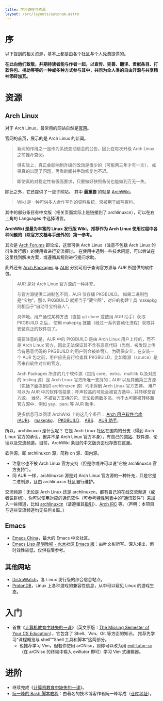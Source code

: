```yaml
---
title: 学习路径与资源
layout: /src/layouts/autonum.astro
---
```


# 序

以下提到的相关资源，基本上都是由各个社区与个人免费提供的。

**在此向他们致敬，并期待读者能与作者一起，以宣传、完善、翻译、贡献条目、打软件包、捐助等等的一种或多种方式参与其中，共同为全人类的自由开源与共享精神添砖加瓦。**


# 资源


## Arch Linux

对于 Arch Linux，最常用的网站自然是[官网](https://archlinux.org)。

官网的首页，展示的是 Arch Linux 的新闻。

> 新闻的作用之一是作为系统变动信息的公告，因此在每次升级 Arch Linux 之前推荐查阅。
> 
> 但实际上，真正会影响到升级的改动是很少的（可能两三年才有一次），
> 如果真的出现了问题，再看新闻并手动修复也不迟。
> 
> 即使真的对稳定性有很高要求，只要做好快照备份也能做到万无一失。

除此之外，它还提供了一些子网站。
其中 **最重要** 的就是 [ArchWiki](https://wiki.archlinux.org)。

> Wiki 是一种可供多人合作写作的资料系统，常被用于编写百科。

其中的部分条目有中文版（相关页面实际上是链接到了 archlinuxcn），可以在右上角的 Languages 中选择语言。

**ArchWiki 是最为丰富的 Linux 发行版 Wiki，推荐作为 Arch Linux 使用过程中各种问题的（除官方文档与手册外的）第一参考。**

其次是 [Arch Forums](https://bbs.archlinux.org) 即论坛，这里可供 Arch Linux（注意不包括 Arch Linux 的衍生发行版）的使用者进行交流探讨。
在使用中遇到一些技术问题，可以尝试在这里找到解决方案，或遵循其规则进行提问求助。

此外还有 [Arch Packages](https://archlinux.org/packages) 与 [AUR](https://aur.archlinux.org) 分别可用于查询官方源与 AUR 所提供的软件包。

> AUR 是对 Arch Linux 官方源的一种补充。
> 
> 与官方源提供二进制包不同，AUR 仅存储 PKGBUILD。
> 如果二进制包是“宝物”，那么 PKGBUILD 就相当于“藏宝图”，对应的构建工具 makepkg 则相当于“自动寻宝机器人”。
> 
> 具体地，用户通过某种方法（直接 git clone 或使用 AUR 助手）获取 PKGBUILD 之后，
> 使用 makepkg 就能（经过一系列自动化流程）获取并安装真正的软件包了。
> 
> 需要注意的是，AUR 中的 PKGBUILD 是由 Arch Linux 用户上传的，而不是 Arch Linux 官方，因此无法保证其不含有恶意代码（当然，被发现上传含有恶意代码的 PKGBUILD 的用户则会被处罚）。
> 为确保安全，在安装一个 AUR 包之前，用户应先自行检查其 PKGBUILD，比如看源（source）是否来自软件对应的官方。
> 
> Arch Packages 所含的几个软件源（包括 core、extra、multilib 以及对应的 testing 源）是 Arch Linux 官方所唯一支持的；AUR 以及其他第三方源（包括下面提到的 archlinuxcn 源）均未得到 Arch Linux 官方支持。
> 用户可以为 AUR 中的软件包投票；呼声较高的可能会被官方选中，并转移至官方源。
> 当然，不被官方支持的包，无论投票数多高，也不太可能被转移至官方源中，例如 yay、paru 等 AUR 助手。
> 
> 更多信息可以阅读 ArchWiki 上的这几个条目：
> [Arch 用户软件仓库 (AUR)](https://wiki.archlinuxcn.org/wiki/Arch_User_Repository)、
> [makepkg](https://wiki.archlinuxcn.org/wiki/Makepkg)、
> [PKGBUILD](https://wiki.archlinuxcn.org/wiki/PKGBUILD)、
> [ABS](https://wiki.archlinuxcn.org/wiki/Arch_Build_System)、
> [AUR 助手](https://wiki.archlinuxcn.org/wiki/AUR_helpers)。

所以，archlinuxcn 是什么呢？
它是 Arch Linux 社区在国内的分支（得到 Arch Linux 官方的承认，但并不是 Arch Linux 官方本身），有自己的[网站](https://archlinuxcn.org)、软件源、论坛以及交流频道。目前，ArchWiki 条目的中文版页面也存放在这里。

软件源，即 archlinuxcn 源，简称 cn 源、国内源。

-   注意它也不被 Arch Linux 官方支持（但是你或许可以说“它被 archlinuxcn 官方支持”）。
-   同 AUR 一样，archlinuxcn 源是对 Arch Linux 官方源的一种补充，只是它是二进制源，且由 archlinuxcn 社区自行维护。

交流频道：无论是 Arch Linux 还是 archlinuxcn，都有自己的在线交流频道（或者说群组），你可以使用对应的通讯软件（可参考[特性列表](https://github.com/clsty/arCNiso/blob/main/docs/feature.md)中的“通讯软件”）来加入一些频道，比如 [archlinuxcn](https://www.archlinuxcn.org/archlinuxcn-group-mailling-list)（请遵循其[指引](https://wiki.archlinuxcn.org/wiki/Project:Arch_Linux_中文社区交流群指引)）、[Arch IRC](https://wiki.archlinux.org/title/Arch_IRC_channels) 等。（声明：本项目与这些交流频道均无任何关联。）


## Emacs

-   [Emacs China](https://emacs-china.org)，最大的 Emacs 中文社区。
-   [Emacs Lisp 简明教程 - 水木社区 Emacs 版](http://smacs.github.io/elisp)：由叶文彬所写。深入浅出，但时效性较低，仅供有限参考。


## 其他网站

-   [DistroWatch](https://distrowatch.com)，各 Linux 发行版的综合信息站点。
-   [ProtonDB](https://www.protondb.com)，Linux 上各种游戏的兼容性信息，从中可以窥见 Linux 的游戏生态。


# 入门

-   首推《[计算机教育中缺失的一课](https://missing-semester-cn.github.io)》（英文原版：[The Missing Semester of Your CS Education](https://missing.csail.mit.edu)），它包含了 Shell、Vim、Git 等方面的知识。
    推荐先学习“课程概览与 shell”“Shell 工具和脚本”这两部分。
    -   也推荐学习 Vim，但若你使用 arCNiso，则你可以改为用 [evil-tutor-sc](https://github.com/clsty/evil-tutor-sc)（在 arCNiso 的终端中输入 eviltutor 即可）学习 Vim 式编辑器。


# 进阶

-   继续完成《[计算机教育中缺失的一课](https://missing-semester-cn.github.io)》。
-   [阮一峰的 Bash 脚本教程](https://wangdoc.com/bash)：由著名的技术博客作者阮一峰写成（[仓库地址](https://github.com/wangdoc/bash-tutorial)）。

